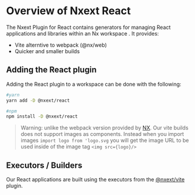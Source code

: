 # Overview of Nxext React

The Nxext Plugin for React contains generators for managing React applications and libraries within an Nx workspace . It provides:

- Vite alterntive to webpack (@nx/web)
- Quicker and smaller builds

## Adding the React plugin

Adding the React plugin to a workspace can be done with the following:

```bash
#yarn
yarn add -D @nxext/react
```

```bash
#npm
npm install -D @nxext/react
```

> Warning: unlike the webpack version provided by [NX](https://nx.dev). Our vite builds does not support images as components. Instead when you import images `import logo from 'logo.svg` you will get the image URL to be used inside of the image tag `<img src={logo}/>`

## Executors / Builders

Our React applications are built using the executors from the [@nxext/vite](../vite/overview.md) plugin.
